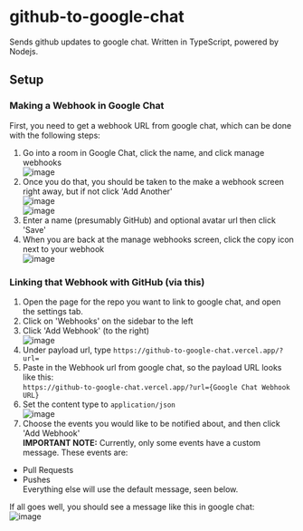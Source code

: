 # github-to-google-chat

Sends github updates to google chat. Written in TypeScript, powered by Nodejs.

## Setup 

### Making a Webhook in Google Chat

First, you need to get a webhook URL from google chat, which can be done with the following steps:

1. Go into a room in Google Chat, click the name, and click manage webhooks  
![image](https://user-images.githubusercontent.com/72141247/116242575-a8103980-a72b-11eb-926d-c781c8901b41.png)
2. Once you do that, you should be taken to the make a webhook screen right away, but if not click 'Add Another'  
![image](https://user-images.githubusercontent.com/72141247/116243118-35538e00-a72c-11eb-88b7-9a2019d21046.png)  
![image](https://user-images.githubusercontent.com/72141247/116242874-f9b8c400-a72b-11eb-9b82-6435d2e16f8f.png)
3. Enter a name (presumably GitHub) and optional avatar url then click 'Save'  
4. When you are back at the manage webhooks screen, click the copy icon next to your webhook  
![image](https://user-images.githubusercontent.com/72141247/116243702-d5a9b280-a72c-11eb-93ea-4ebbe8f1480f.png)

### Linking that Webhook with GitHub (via this)

1. Open the page for the repo you want to link to google chat, and open the settings tab.
3. Click on 'Webhooks' on the sidebar to the left
4. Click 'Add Webhook' (to the right)   
![image](https://user-images.githubusercontent.com/72141247/116796175-2eb47600-aaa0-11eb-9d36-61698e3236ae.png)
5. Under payload url, type `https://github-to-google-chat.vercel.app/?url=`
6. Paste in the Webhook url from google chat, so the payload URL looks like this:  
`https://github-to-google-chat.vercel.app/?url={Google Chat Webhook URL}`
7. Set the content type to `application/json`   
![image](https://user-images.githubusercontent.com/72141247/116796203-68857c80-aaa0-11eb-8b26-470783c99324.png)
8. Choose the events you would like to be notified about, and then click 'Add Webhook'   
**IMPORTANT NOTE:** Currently, only some events have a custom message. These events are: 
- Pull Requests
- Pushes     
Everything else will use the default message, seen below.

If all goes well, you should see a message like this in google chat:   
![image](https://user-images.githubusercontent.com/72141247/116796245-97035780-aaa0-11eb-964d-92e6c96245ca.png)


